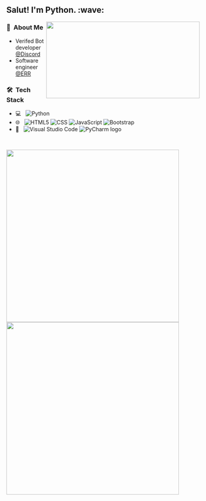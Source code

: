 

<h2> Salut! I'm Python. :wave:</h2>
<img width=400px height=200px align="right" src="https://lanyard.cnrad.dev/api/533069055784124437">


<h3> 📖 &nbsp;About Me</h3>

- Verifed Bot developer [@Discord](https://discord.com/users/533069055784124437)
- Software engineer [@ERR](https://www.roblox.com/groups/4824823/Emergency-Responders-Roleplay#!/about)



<h3> 🛠 &nbsp;Tech Stack</h3>



- 💻 &nbsp;
  ![Python](https://img.shields.io/badge/-Python-333333?style=flat&logo=python)
- 🌐 &nbsp;
  ![HTML5](https://img.shields.io/badge/-HTML5-333333?style=flat&logo=HTML5)
  ![CSS](https://img.shields.io/badge/-CSS-333333?style=flat&logo=CSS3&logoColor=1572B6)
  ![JavaScript](https://img.shields.io/badge/-JavaScript-333333?style=flat&logo=javascript)
  ![Bootstrap](https://img.shields.io/badge/-Bootstrap-333333?style=flat&logo=bootstrap&logoColor=563D7C)
- 🔧 &nbsp;
  ![Visual Studio Code](https://img.shields.io/badge/-Visual%20Studio%20Code-333333?style=flat&logo=visual-studio-code&logoColor=007ACC)
  ![PyCharm logo](https://img.shields.io/badge/-PyCharm-333333?style=flat&logo=pycharm)

<br/>

<p float="left">
  <img src="https://github-readme-stats.vercel.app/api?username=PythonSerious&theme=buefy&show_icons=true" width="450" /> 

  <img src="https://github-readme-stats.vercel.app/api/top-langs/?username=PythonSerious&theme=buefy&layout=compact" width="450" />
</p>



<br/>
